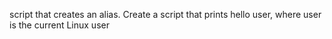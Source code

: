 script that creates an alias.
Create a script that prints hello user, where user is the current Linux user
